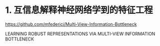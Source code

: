 








# 1. 互信息解释神经网络学到的特征工程

https://github.com/mfederici/Multi-View-Information-Bottleneck


LEARNING ROBUST REPRESENTATIONS VIA
MULTI-VIEW INFORMATION BOTTLENECK





















































